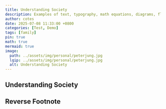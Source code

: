```yaml
---
title: Understanding Society
description: Examples of text, typography, math equations, diagrams, flowcharts, pictures, videos, and more.
author: cotes
date: 2025-07-08 11:33:00 +0800
categories: [Test, Demo]
tags: [family]
pin: true
math: true
mermaid: true
image:
  path: ../assets/img/personal/peterjung.jpg
  lqip: ../assets/img/personal/peterjung.jpg
  alt: Understanding Society
---
```


## Understanding Society


## Reverse Footnote

[^footnote]: The footnote source
[^fn-nth-2]: The 2nd footnote source
